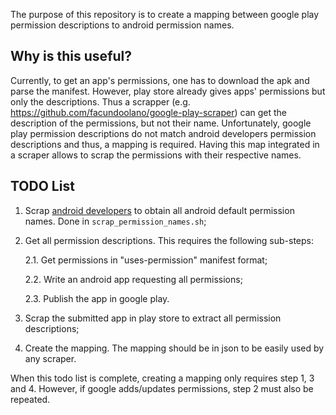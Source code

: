 The purpose of this repository is to create a mapping between google play permission descriptions to android permission names. 

## Why is this useful?
Currently, to get an app's permissions, one has to download the apk and parse the manifest. However, play store already gives apps' permissions but only the descriptions. Thus a scrapper (e.g. https://github.com/facundoolano/google-play-scraper) can get the description of the permissions, but not their name. Unfortunately, google play permission descriptions do not match android developers permission descriptions and thus, a mapping is required. Having this map integrated in a scraper allows to scrap the permissions with their respective names.

## TODO List

1. Scrap [android developers](https://developer.android.com/reference/android/Manifest.permission.html) to obtain all android default permission names. Done in `scrap_permission_names.sh`;

2. Get all permission descriptions. This requires the following sub-steps:

   2.1. Get permissions in "uses-permission" manifest format;

   2.2. Write an android app requesting all permissions;

   2.3. Publish the app in google play.

3. Scrap the submitted app in play store to extract all permission descriptions;

4. Create the mapping. The mapping should be in json to be easily used by any scraper.

When this todo list is complete, creating a mapping only requires step 1, 3 and 4. However, if google adds/updates permissions, step 2 must also be repeated.

